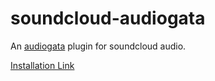 # soundcloud-audiogata

An [audiogata](https://github.com/InfoGata/audiogata) plugin for soundcloud audio.

[Installation Link](https://www.audiogata.com/plugininstall?manifestUrl=https://cdn.jsdelivr.net/gh/InfoGata/soundcloud-audiogata@latest/manifest.json)
